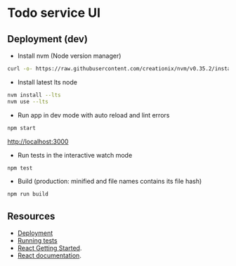 # Todo service UI

## Deployment (dev)


* Install nvm (Node version manager)
```bash
curl -o- https://raw.githubusercontent.com/creationix/nvm/v0.35.2/install.sh | bash
```
* Install latest lts node
```bash
nvm install --lts
nvm use --lts
```
* Run app in dev mode with auto reload and lint errors
```bash
npm start
```
[http://localhost:3000](http://localhost:3000)
* Run tests in the interactive watch mode
```bash
npm test 
```
* Build (production: minified and file names contains its file hash)
```bash
npm run build
```

## Resources

* [Deployment](https://facebook.github.io/create-react-app/docs/deployment)
* [Running tests](https://facebook.github.io/create-react-app/docs/running-tests)
* [React Getting Started](https://facebook.github.io/create-react-app/docs/getting-started).
* [React documentation](https://reactjs.org/).
